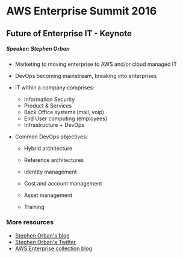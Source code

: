 # AWS Enterprise Summit 2016

## Future of Enterprise IT - Keynote

##### Speaker: Stephen Orban
- Marketing to moving enterprise to AWS and/or cloud managed IT
- DevOps becoming mainstream, breaking into enterprises

- IT within a company comprises:

  - Information Security
  - Product & Services
  - Back Office systems (mail, voip)
  - End User computing (employees)
  - Infrastructure + DevOps


- Common DevOps objectives:

  - Hybrid architecture
  - Reference architectures
  - Identity management
  - Cost and account management
  - Asset management

  - Training

### More resources
- [Stephen Orban's blog](https://medium.com/@stephenorban)
- [Stephen Orban's Twitter](https://twitter.com/stephenorban)
- [AWS Enterprise collection blog](https://medium.com/aws-enterprise-collection)
